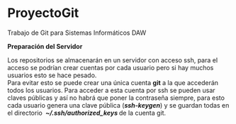 # ProyectoGit
Trabajo de Git para Sistemas Informáticos DAW

<b> Preparación del Servidor </b>

Los repositorios se almacenarán en un servidor con acceso ssh, para el acceso se podrían crear cuentas por cada usuario pero si hay muchos usuarios esto se hace pesado. <br>
Para evitar esto se puede crear una única cuenta <b>git</b> a la que accederán todos los usuarios. Para acceder a esta cuenta  por ssh se pueden usar claves públicas y así no habrá que poner la contraseña siempre, para esto cada usuario genera una clave pública (<i><b>ssh-keygen</b></i>) y se guardan todas en el directorio <i><b> ~/.ssh/authorized_keys </b></i> de la cuenta git.
